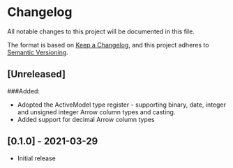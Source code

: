 # Changelog
All notable changes to this project will be documented in this file.

The format is based on [Keep a Changelog](https://keepachangelog.com/en/1.0.0/),
and this project adheres to [Semantic Versioning](https://semver.org/spec/v2.0.0.html).

## [Unreleased]
###Added:
- Adopted the ActiveModel type register - supporting binary, date, integer and unsigned integer Arrow column types and casting.
- Added support for decimal Arrow column types

## [0.1.0] - 2021-03-29

- Initial release
